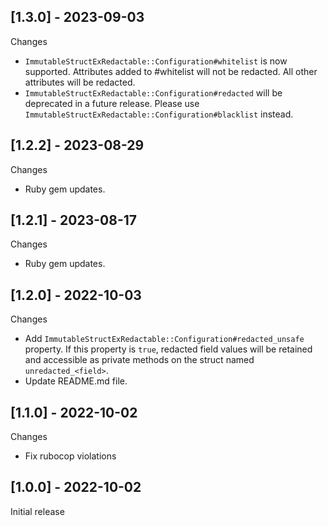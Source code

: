 ## [1.3.0] - 2023-09-03

Changes

- `ImmutableStructExRedactable::Configuration#whitelist` is now supported. Attributes added to #whitelist will not be redacted. All other attributes will be redacted.
- `ImmutableStructExRedactable::Configuration#redacted` will be deprecated in a future release. Please use `ImmutableStructExRedactable::Configuration#blacklist` instead.

## [1.2.2] - 2023-08-29

Changes

- Ruby gem updates.

## [1.2.1] - 2023-08-17

Changes

- Ruby gem updates.

## [1.2.0] - 2022-10-03

Changes

- Add `ImmutableStructExRedactable::Configuration#redacted_unsafe` property. If this property is `true`, redacted field values will be retained and accessible as private methods on the struct named `unredacted_<field>`.
- Update README.md file.

## [1.1.0] - 2022-10-02

Changes

- Fix rubocop violations

## [1.0.0] - 2022-10-02

Initial release
